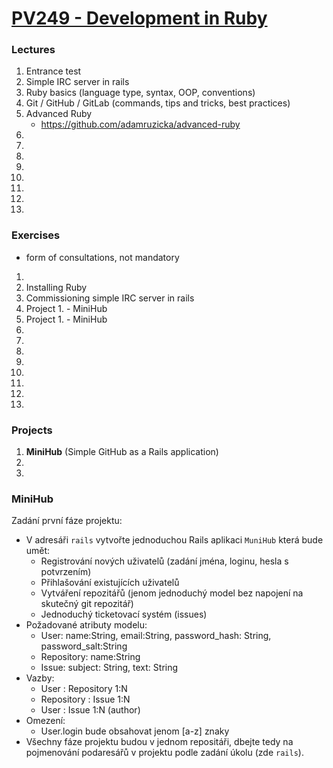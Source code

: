 # [PV249 - Development in Ruby](https://is.muni.cz/predmet/fi/podzim2019/PV249)

### Lectures

1. Entrance test
2. Simple IRC server in rails
3. Ruby basics (language type, syntax, OOP, conventions)
4. Git / GitHub / GitLab (commands, tips and tricks, best practices)
5. Advanced Ruby
    * https://github.com/adamruzicka/advanced-ruby
6.
7.
8.
9.
10.
11.
12.
13.

### Exercises

* form of consultations, not mandatory

1.
2. Installing Ruby
3. Commissioning simple IRC server in rails
4. Project 1. - MiniHub
5. Project 1. - MiniHub
6.
7.
8.
9.
10.
11.
12.
13.

### Projects

1. **MiniHub** (Simple GitHub as a Rails application)
2.
3.

### MiniHub

Zadání první fáze projektu:
* V adresáři `rails` vytvořte jednoduchou Rails aplikaci `MuniHub` která bude umět:
  * Registrování nových uživatelů (zadání jména, loginu, hesla s potvrzením)
  * Přihlašování existujících uživatelů
  * Vytváření repozitářů (jenom jednoduchý model bez napojení na skutečný git repozitář)
  * Jednoduchý ticketovací systém (issues)
* Požadované atributy modelu:
  * User: name:String, email:String, password_hash: String, password_salt:String
  * Repository: name:String
  * Issue: subject: String, text: String
* Vazby:
  * User : Repository 1:N
  * Repository : Issue 1:N
  * User : Issue 1:N (author)
* Omezení:
  * User.login bude obsahovat jenom [a-z] znaky
* Všechny fáze projektu budou v jednom repositáři, dbejte tedy na pojmenování podaresářů v projektu podle zadání úkolu (zde `rails`).
